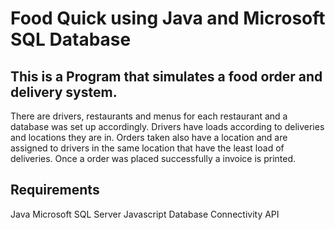 # Food Quick using Java and Microsoft SQL Database

## This is a Program that simulates a food order and delivery system.

There are drivers, restaurants and menus for each restaurant and a database was set up accordingly. Drivers have loads according to deliveries and locations they are in.
Orders taken also have a location and are assigned to drivers in the same location that have the least load of deliveries. Once a order was placed successfully a invoice is printed.

## Requirements

Java
Microsoft SQL Server
Javascript Database Connectivity API
